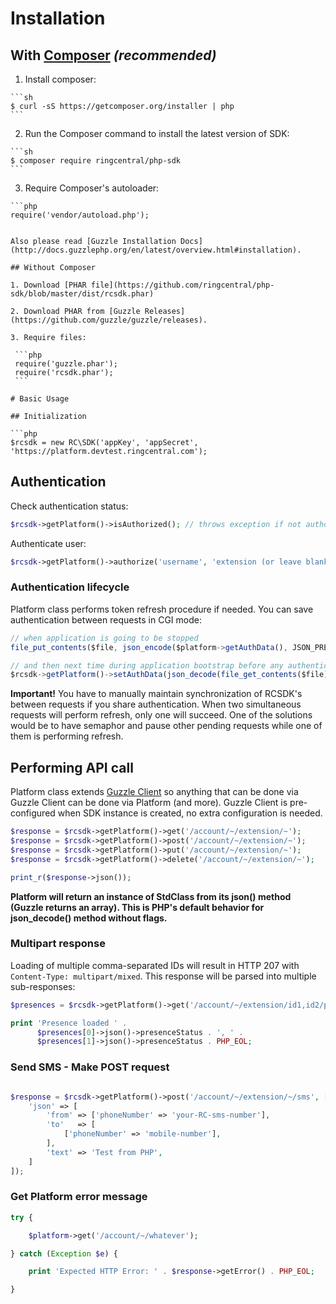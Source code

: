 # Installation

## With [Composer](http://getcomposer.org) *(recommended)*
  
  1. Install composer:
    
    ```sh
    $ curl -sS https://getcomposer.org/installer | php
    ```
  
  2. Run the Composer command to install the latest version of SDK:
  
    ```sh
    $ composer require ringcentral/php-sdk
    ```

  3. Require Composer's autoloader:
    
    ```php
    require('vendor/autoload.php');
   ```

Also please read [Guzzle Installation Docs](http://docs.guzzlephp.org/en/latest/overview.html#installation).

## Without Composer

  1. Download [PHAR file](https://github.com/ringcentral/php-sdk/blob/master/dist/rcsdk.phar)
  
  2. Download PHAR from [Guzzle Releases](https://github.com/guzzle/guzzle/releases).
  
  3. Require files:
  
    ```php
    require('guzzle.phar');
    require('rcsdk.phar');
    ```
    
# Basic Usage

## Initialization

```php
$rcsdk = new RC\SDK('appKey', 'appSecret', 'https://platform.devtest.ringcentral.com');
```

## Authentication

Check authentication status:

```php
$rcsdk->getPlatform()->isAuthorized(); // throws exception if not authorized after automatic refresh
```

Authenticate user:

```php
$rcsdk->getPlatform()->authorize('username', 'extension (or leave blank)', 'password', true); // change true to false to not remember user
```

### Authentication lifecycle

Platform class performs token refresh procedure if needed. You can save authentication between requests in CGI mode:

```js
// when application is going to be stopped
file_put_contents($file, json_encode($platform->getAuthData(), JSON_PRETTY_PRINT));

// and then next time during application bootstrap before any authentication checks:
$rcsdk->getPlatform()->setAuthData(json_decode(file_get_contents($file));
```

**Important!** You have to manually maintain synchronization of RCSDK's between requests if you share authentication.
When two simultaneous requests will perform refresh, only one will succeed. One of the solutions would be to have
semaphor and pause other pending requests while one of them is performing refresh.

## Performing API call

Platform class extends [Guzzle Client](http://guzzle.readthedocs.org/en/latest/quickstart.html) so anything that can be
done via Guzzle Client can be done via Platform (and more). Guzzle Client is pre-configured when SDK instance is
created, no extra configuration is needed.

```php
$response = $rcsdk->getPlatform()->get('/account/~/extension/~');
$response = $rcsdk->getPlatform()->post('/account/~/extension/~');
$response = $rcsdk->getPlatform()->put('/account/~/extension/~');
$response = $rcsdk->getPlatform()->delete('/account/~/extension/~');

print_r($response->json());
```

**Platform will return an instance of StdClass from its json() method (Guzzle returns an array). This is PHP's default
behavior for json_decode() method without flags.**

### Multipart response

Loading of multiple comma-separated IDs will result in HTTP 207 with `Content-Type: multipart/mixed`. This response will
be parsed into multiple sub-responses:

```php
$presences = $rcsdk->getPlatform()->get('/account/~/extension/id1,id2/presence')->getResponses();

print 'Presence loaded ' .
      $presences[0]->json()->presenceStatus . ', ' .
      $presences[1]->json()->presenceStatus . PHP_EOL;
```

### Send SMS - Make POST request

```php

$response = $rcsdk->getPlatform()->post('/account/~/extension/~/sms', [
    'json' => [
        'from' => ['phoneNumber' => 'your-RC-sms-number'],
        'to'   => [
            ['phoneNumber' => 'mobile-number'],
        ],
        'text' => 'Test from PHP',
    ]
]);
```

### Get Platform error message

```php
try {

    $platform->get('/account/~/whatever');

} catch (Exception $e) {

    print 'Expected HTTP Error: ' . $response->getError() . PHP_EOL;

}
```
